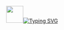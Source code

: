 <img src="https://github.com/blackcater/blackcater/raw/main/images/Hi.gif" height="46"/><a href="https://git.io/typing-svg"><img src="https://readme-typing-svg.demolab.com?font=Fira+Code&weight=450&size=40&pause=1000&color=0B54F7&background=78FF2600&vCenter=true&multiline=true&width=500&height=60&lines=Hi+there!++I'm+Pavel!" alt="Typing SVG" /></a>



